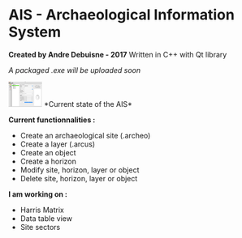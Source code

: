 # AIS - Archaeological Information System
**Created by Andre Debuisne - 2017**
Written in C++ with Qt library

*A packaged .exe will be uploaded soon* 

<img src="https://raw.githubusercontent.com/andredebuisne/AIS/master/content/images/MainView.png" alt="Main image" style="max-height : 50px"/>
*Current state of the AIS*

**Current functionnalities :** 

 - Create an archaeological site (.archeo)
 - Create a layer (.arcus)
 - Create an object
 - Create a horizon
 - Modify site, horizon, layer or object
 - Delete site, horizon, layer or object
 
 **I am working on :**
 
 - Harris Matrix
 - Data table view
 - Site sectors

